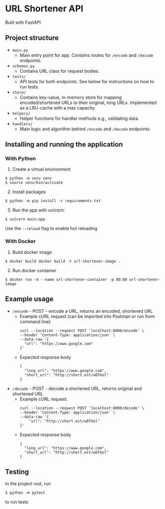 # URL Shortener API

Built with FastAPI

## Project structure

- `main.py`
  - Main entry point for app. Contains routes for `/encode` and `/decode` endpoints.
- `schemas.py`
  - Contains URL class for request bodies.
- `tests/`
  - API tests for both endpoints. See below for instructions on how to run tests.
- `store/`
  - Contains key-value, in-memory store for mapping encoded/shortened URLs to their original, long URLs. Implemented
  as a LRU-cache with a max capacity.
- `helpers/`
  - Helper functions for handler methods e.g., validating data.
- `handlers/`
  - Main logic and algorithm behind `/encode` and `/decode` endpoints.


## Installing and running the application

### With Python

1. Create a virtual environment
```
$ python -m venv venv
$ source venv/bin/activate
```

2. Install packages
```
$ python -m pip install -r requirements.txt
```

3. Run the app with uvicorn:
```
$ uvicorn main:app
```
Use the `--reload` flag to enable hot reloading

### With Docker
1. Build docker image
```
$ docker build docker build -t url-shortener-image .
```

2. Run docker container
```
$ docker run -d --name url-shortener-container -p 80:80 url-shortener-image
```

## Example usage

* `/encode` - POST - encode a URL, returns an encoded, shortened URL
  * Example cURL request (can be imported into Postman or run from command line):
    ```
    curl --location --request POST 'localhost:8000/encode' \
    --header 'Content-Type: application/json' \
    --data-raw '{
      "url": "https://www.google.com"
    }'
    ```
  * Expected response body
    ```
    {
      "long_url": "https://www.google.com",
      "short_url": "http://short.est/wEFUol"
    }
    ```
* `/decode` - POST - decode a shortened URL, returns original and shortened URL
  * Example cURL request:
    ```
    curl --location --request POST 'localhost:8000/decode' \
    --header 'Content-Type: application/json' \
    --data-raw '{
        "url": "http://short.est/wEFUol"
    }'
    ```
  * Expected response body
    ```
    {
      "long_url": "https://www.google.com",
      "short_url": "http://short.est/wEFUol"
    }
    ```

## Testing

In the project root, run
```
$ python -m pytest
```
to run tests
